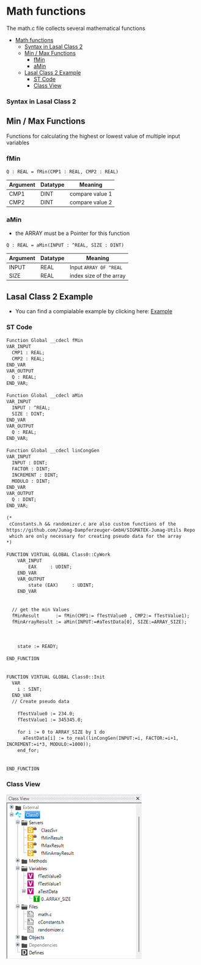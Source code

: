 # Math functions
The math.c file collects several mathematical functions


- [Math functions](#math-functions)
    - [Syntax in Lasal Class 2](#syntax-in-lasal-class-2)
  - [Min / Max Functions](#min--max-functions)
    - [fMin](#fmin)
    - [aMin](#amin)
  - [Lasal Class 2 Example](#lasal-class-2-example)
    - [ST Code](#st-code)
    - [Class View](#class-view)

### Syntax in Lasal Class 2

## Min / Max Functions
Functions for calculating the highest or lowest value of multiple input variables
### fMin
```
Q : REAL = fMin(CMP1 : REAL, CMP2 : REAL)
```
| Argument | Datatype | Meaning |
| ------------- | ------------- | ------------- |
| CMP1  | DINT | compare value 1 |
| CMP2  | DINT  | compare value 2 |



### aMin
* the ARRAY must be a Pointer for this function
```
Q : REAL = aMin(INPUT : ^REAL, SIZE : DINT)
```

| Argument | Datatype | Meaning |
| ------------- | ------------- | ------------- |
| INPUT  | REAL | Input ```ARRAY OF ^REAL ``` |
| SIZE  | REAL  | index size of the array  |


## Lasal Class 2 Example
* You can find a compialable example by clicking here: [Example](https://github.com/Jumag-Dampferzeuger-GmbH/SIGMATEK-Jumag-Utils-Examples/tree/main/math)

### ST Code

```
Function Global __cdecl fMin
VAR_INPUT
  CMP1 : REAL;
  CMP2 : REAL; 
END_VAR
VAR_OUTPUT
  Q : REAL;
END_VAR;

Function Global __cdecl aMin
VAR_INPUT
  INPUT : ^REAL;
  SIZE : DINT; 
END_VAR
VAR_OUTPUT
  Q : REAL;
END_VAR;

Function Global __cdecl linCongGen
VAR_INPUT 
  INPUT : DINT;
  FACTOR : DINT; 
  INCREMENT : DINT; 
  MODULO : DINT; 
END_VAR
VAR_OUTPUT
  Q : DINT;
END_VAR;

(*
 cConstants.h && randomizer.c are also custom functions of the https://github.com/Jumag-Dampferzeuger-GmbH/SIGMATEK-Jumag-Utils Repo 
 which are only necessary for creating pseudo data for the array
*)

FUNCTION VIRTUAL GLOBAL Class0::CyWork
	VAR_INPUT
		EAX 	: UDINT;
	END_VAR
	VAR_OUTPUT
		state (EAX) 	: UDINT;
	END_VAR

  
  // get the min Values 
  fMinResult      := fMin(CMP1:= fTestValue0 , CMP2:= fTestValue1);
  fMinArrayResult := aMin(INPUT:=#aTestData[0], SIZE:=ARRAY_SIZE);
  
  

	state := READY;

END_FUNCTION


FUNCTION VIRTUAL GLOBAL Class0::Init 
  VAR
  	i : SINT; 
  END_VAR
  // Create pseudo data

    fTestValue0 := 234.0;
    fTestValue1 := 345345.0;
    
    for i := 0 to ARRAY_SIZE by 1 do
      aTestData[i] := to_real(linCongGen(INPUT:=i, FACTOR:=i+1, INCREMENT:=i*3, MODULO:=1000)); 
    end_for;


END_FUNCTION

```

### Class View
![Alt text](docs/img/image-9.png)
